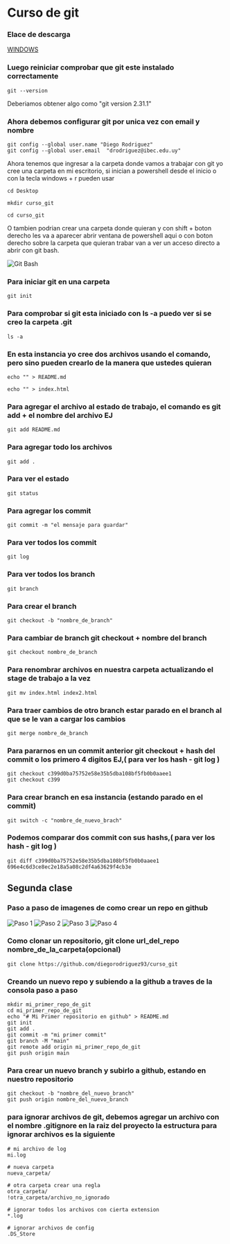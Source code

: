 # Curso de git

### Elace de descarga

[WINDOWS](http://git-scm.com/download/win)

### Luego reiniciar comprobar que git este instalado correctamente
```
git --version
```
Deberiamos obtener algo como "git version 2.31.1"

### Ahora debemos configurar git por unica vez con email y nombre
```
git config --global user.name "Diego Rodriguez"
git config --global user.email  "drodriguez@ibec.edu.uy"
``` 

Ahora tenemos que ingresar a la carpeta donde vamos a trabajar con git yo cree una carpeta en mi escritorio, si inician a powershell desde el inicio o con la tecla windows + r pueden
usar 
```
cd Desktop
```
```
mkdir curso_git
```
```
cd curso_git
```
O tambien podrian crear una carpeta donde quieran y con shift + 
boton derecho les va a aparecer abrir ventana de powershell aqui
o con boton derecho sobre la carpeta que quieran trabar van a ver un acceso directo a abrir con git bash.

![Git Bash](https://i.imgur.com/SRJ924C.png)

### Para iniciar git en una carpeta
```
git init
```
### Para comprobar si git esta iniciado con ls -a puedo ver si se creo la carpeta .git
```
ls -a
```
### En esta instancia yo cree dos archivos usando el comando, pero sino pueden crearlo de la manera que ustedes quieran
```
echo "" > README.md
```
```
echo "" > index.html
```

### Para agregar el archivo al estado de trabajo, el comando es git add + el nombre del archivo EJ
```
git add README.md
```
### Para agregar todo los archivos
```
git add .
```
### Para ver el estado 
```
git status
```
### Para agregar los commit
```
git commit -m "el mensaje para guardar"
```
### Para ver todos los commit
```
git log
```
### Para ver todos los branch
```
git branch
```
### Para crear el branch
```
git checkout -b "nombre_de_branch"
```
### Para cambiar de branch git checkout + nombre del branch
```
git checkout nombre_de_branch
```
### Para renombrar archivos en nuestra carpeta actualizando el stage de trabajo a la vez
```
git mv index.html index2.html
```
### Para traer cambios de otro branch estar parado en el branch al que se le van a cargar los cambios
```
git merge nombre_de_branch
```
### Para pararnos en un commit anterior git checkout + hash del commit o los primero 4 digitos EJ,( para ver los hash - git log )
```
git checkout c399d0ba75752e58e35b5dba108bf5fb0b0aaee1
git checkout c399
```
### Para crear branch en esa instancia (estando parado en el commit)
```
git switch -c "nombre_de_nuevo_brach"
```
### Podemos comparar dos commit con sus hashs,( para ver los hash - git log )
```
git diff c399d0ba75752e58e35b5dba108bf5fb0b0aaee1 696e4c6d3ce8ec2e18a5a08c2df4a63629f4cb3e 
```
## Segunda clase

### Paso a paso de imagenes de como crear un repo en github

![Paso 1](https://i.imgur.com/Gfwnx5G.png)
![Paso 2](https://i.imgur.com/g253uQ0.png)
![Paso 3](https://i.imgur.com/X7uGKR7.png)
![Paso 4](https://i.imgur.com/dMfn7fK.png)

### Como clonar un repositorio, git clone url_del_repo nombre_de_la_carpeta(opcional)
```
git clone https://github.com/diegorodriguez93/curso_git 
```
### Creando un nuevo repo y subiendo a la github a traves de la consola paso a paso
```
mkdir mi_primer_repo_de_git
cd mi_primer_repo_de_git
echo "# Mi Primer repositorio en github" > README.md
git init
git add .
git commit -m "mi primer commit"
git branch -M "main"
git remote add origin mi_primer_repo_de_git 
git push origin main
```
### Para crear un nuevo branch y subirlo a github, estando en nuestro repositorio
```
git checkout -b "nombre_del_nuevo_branch"
git push origin nombre_del_nuevo_branch
```
### para ignorar archivos de git, debemos agregar un archivo con el nombre .gitignore en la raiz del proyecto la estructura para ignorar archivos es la siguiente
```
# mi archivo de log
mi.log

# nueva carpeta
nueva_carpeta/

# otra carpeta crear una regla
otra_carpeta/
!otra_carpeta/archivo_no_ignorado

# ignorar todos los archivos con cierta extension
*.log

# ignorar archivos de config
.DS_Store
```
